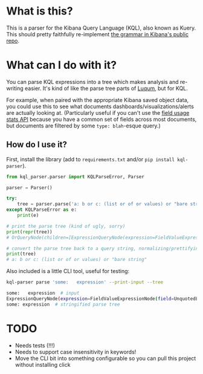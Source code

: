 # What is this?

This is a parser for the Kibana Query Language (KQL), also known as Kuery.
This should pretty faithfully re-implement
[the grammar in Kibana's public repo](https://github.com/elastic/kibana/blob/153f65990ee614677a9c3b2beda634219b6eeee8/packages/kbn-es-query/grammar/grammar.peggy).

# What can I do with it?

You can parse KQL expressions into a tree which makes analysis and re-writing easier. It's kind of like the parse tree parts of [Luqum](https://github.com/jurismarches/luqum), but for KQL.

For example, when paired with the appropriate Kibana saved object data, you could use this to see what documents dashboards/visualizations/alerts are actually looking at.
(Particularly useful if you can't use the [field usage stats API](https://www.elastic.co/guide/en/elasticsearch/reference/current/field-usage-stats.html)
because you have a common set of fields across most documents, but documents are filtered by some `type: blah`-esque query.)

## How do I use it?

First, install the library (add to `requirements.txt` and/or `pip install kql-parser`).

```python
from kql_parser.parser import KQLParseError, Parser

parser = Parser()

try:
    tree = parser.parse('a: b or c: (list or of or values) or "bare string"')
except KQLParseError as e:
    print(e)

# print the parse tree (kind of ugly, sorry)
print(repr(tree))
# OrQueryNode(children=[ExpressionQueryNode(expression=FieldValueExpressionNode(field=UnquotedLiteralNode(value='a'), value=UnquotedLiteralNode(value='b'))), ExpressionQueryNode(expression=FieldValueExpressionNode(field=UnquotedLiteralNode(value='c'), value=ListOfValuesNode(operator='or', children=[UnquotedLiteralNode(value='list'), UnquotedLiteralNode(value='of'), UnquotedLiteralNode(value='values')]))), ExpressionQueryNode(expression=ValueExpressionNode(value=QuotedLiteralNode(value='bare string')))])

# convert the parse tree back to a query string, normalizing/prettifying it
print(tree)
# a: b or c: (list or of or values) or "bare string"
```

Also included is a little CLI tool, useful for testing:

```bash
kql-parser parse 'some:   expression' --print-input --tree

some:   expression  # input
ExpressionQueryNode(expression=FieldValueExpressionNode(field=UnquotedLiteralNode(value='some'), value=UnquotedLiteralNode(value='expression')))  # parse tree
some: expression  # stringified parse tree
```

# TODO
* Needs tests (!!!)
* Needs to support case insensitivity in keywords!
* Move the CLI bit into something configurable so you can pull this project without installing click
